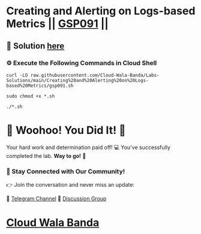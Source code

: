 # Creating and Alerting on Logs-based Metrics || [GSP091](https://www.cloudskillsboost.google/focuses/619?parent=catalog) ||

## 🔑 Solution [here](https://youtu.be/9oYJ2xv4_F0)

### ⚙️ Execute the Following Commands in Cloud Shell

```
curl -LO raw.githubusercontent.com/Cloud-Wala-Banda/Labs-Solutions/main/Creating%20and%20Alerting%20on%20Logs-based%20Metrics/gsp091.sh

sudo chmod +x *.sh

./*.sh
```

# 🎉 Woohoo! You Did It! 🎉

Your hard work and determination paid off! 💻
You've successfully completed the lab. **Way to go!** 🚀

### 💬 Stay Connected with Our Community!

👉 Join the conversation and never miss an update:

📢 [Telegram Channel](https://t.me/cloudwalabanda)
👥 [Discussion Group](https://t.me/cloudwalabandachats)

# [Cloud Wala Banda](https://www.youtube.com/@cloudwalabanda)
